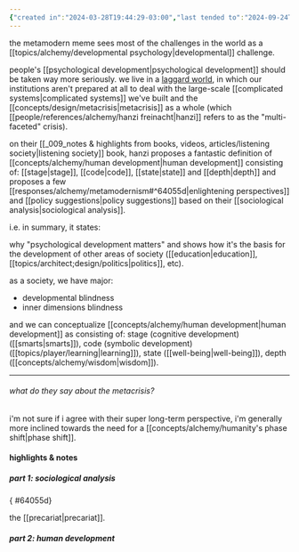 ```yaml
---
{"created in":"2024-03-28T19:44:29-03:00","last tended to":"2024-09-24T16:02:56-03:00","aliases":["metamodern"],"tags":["concept","alchemy","architect","socialchange","systemschange","🌱","humandevelopment","politics","psychology","sociology"],"relevancescore":96,"dg-publish":true,"notestage":["🌱"],"permalink":"/responses/alchemy/metamodernism/","dgPassFrontmatter":true,"created":"2024-03-28T19:44:29.935-03:00","updated":"2024-10-25T11:51:00.376-03:00"}
---
```


the metamodern meme sees most of the challenges in the world as a [[topics/alchemy/developmental psychology\|developmental]] challenge.

people's [[psychological development\|psychological development]] should be taken way more seriously. we live in a [laggard world](https://diome.xyz/2+%F0%9F%8C%BF+Leaves/Civilizational+Layers+%26+Cycles), in which our institutions aren't prepared at all to deal with the large-scale [[complicated systems\|complicated systems]] we've built and the [[concepts/design/metacrisis\|metacrisis]] as a whole (which [[people/references/alchemy/hanzi freinacht\|hanzi]] refers to as the "multi-faceted" crisis).

on their [[_009_notes & highlights from books, videos, articles/listening society\|listening society]] book, hanzi proposes a fantastic definition of [[concepts/alchemy/human development\|human development]] consisting of: [[stage\|stage]], [[code\|code]], [[state\|state]] and [[depth\|depth]] and proposes a few [[responses/alchemy/metamodernism#^64055d\|enlightening perspectives]] and [[policy suggestions\|policy suggestions]] based on their [[sociological analysis\|sociological analysis]].

i.e. in summary, it states:

why "psychological development matters" and shows how it's the basis for the development of other areas of society ([[education\|education]], [[topics/architect;design/politics\|politics]], etc).

as a society, we have major:

- developmental blindness
- inner dimensions blindness

and we can conceptualize [[concepts/alchemy/human development\|human development]] as consisting of: stage (cognitive development) ([[smarts\|smarts]]), code (symbolic development) ([[topics/player/learning\|learning]]), state ([[well-being\|well-being]]), depth ([[concepts/alchemy/wisdom\|wisdom]]).

---
###### what do they say about the metacrisis?

i'm not sure if i agree with their super long-term perspective, i'm generally more inclined towards the need for a [[concepts/alchemy/humanity's phase shift\|phase shift]].

#### highlights & notes

##### part 1: sociological analysis
{ #64055d}


the [[precariat\|precariat]].

##### part 2: human development